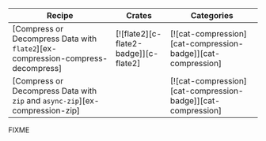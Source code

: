 | Recipe | Crates | Categories |
|--------|--------|------------|
| [Compress or Decompress Data with `flate2`][ex-compression-compress-decompress] | [![flate2][c-flate2-badge]][c-flate2] | [![cat-compression][cat-compression-badge]][cat-compression] |
| [Compress or Decompress Data with `zip` and `async-zip`][ex-compression-zip] | | [![cat-compression][cat-compression-badge]][cat-compression] |

<div class="hidden">
FIXME
</div>
